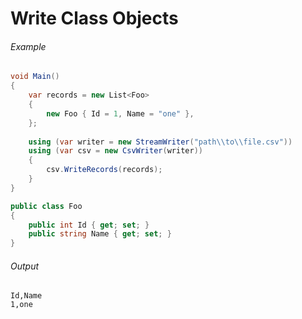 # Write Class Objects

###### Example

```cs
void Main()
{
	var records = new List<Foo>
	{
		new Foo { Id = 1, Name = "one" },
	};
	
	using (var writer = new StreamWriter("path\\to\\file.csv"))
	using (var csv = new CsvWriter(writer))
	{
		csv.WriteRecords(records);
	}
}

public class Foo
{
	public int Id { get; set; }
	public string Name { get; set; }
}
```

###### Output

```
Id,Name
1,one
```

<br />
